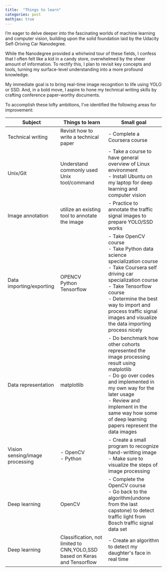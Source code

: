 ```yaml
---
title:  "Things to learn"
categories: post
mathjax: true
---
```

I’m eager to delve deeper into the fascinating worlds of machine learning and computer vision, building upon the solid foundation laid by the Udacity Self-Driving Car Nanodegree.

While the Nanodegree provided a whirlwind tour of these fields, I confess that I often felt like a kid in a candy store, overwhelmed by the sheer amount of information. To rectify this, I plan to revisit key concepts and tools, turning my surface-level understanding into a more profound knowledge.

My immediate goal is to bring real-time image recognition to life using YOLO or SSD. And, in a bold move, I aspire to hone my technical writing skills by crafting conference paper-worthy documents.

To accomplish these lofty ambitions, I’ve identified the following areas for improvement:

|Subject|Things to learn|Small goal|
|---|---|---|
|Technical writing|Revisit how to write a technical paper|- Complete a Coursera course|
|Unix/Git|Understand commonly used Unix tool/command|- Take a course to have general overview of Linux environment <br>- Install Ubuntu on my laptop for deep learning and computer vision|
|Image annotation|utilize an existing tool to annotate the image|- Practice to annotate the traffic signal images to prepare YOLO/SSD works|
|Data importing/exporting|OPENCV <br> Python <br> Tensorflow|- Take OpenCV course <br> - Take Python data science specialization course <br>- Take Coursera self driving car specialization course <br>- Take Tensorflow course <br>- Determine the best way to import and process traffic signal images and visualize the data importing process nicely|
|Data representation|matplotlib|- Do benchmark how other cohorts represented the image processing result using matplotlib <br>- Do go over codes and implemented in my own way for the later usage <br>- Review and implement in the same way how some of deep learning papers represent the data images|
|Vision sensing/image processing|- OpenCV <br>- Python|- Create a small program to recognize hand-writting image <br>- Make sure to visualize the steps of image processing|
|Deep learning|OpenCV|- Complete the OpenCV course <br>- Go back to the algorithm(undone from the last capstone) to detect traffic light from Bosch traffic signal data set|
|Deep learning|Classification, not limited to CNN,YOLO,SSD based on Keras and Tensorflow|- Create an algorithm to detect my daughter's face in real time|
